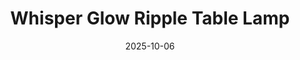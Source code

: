 ---
title: Whisper Glow Ripple Table Lamp
date: 2025-10-06
summary: A modern, 3D-printed ripple-vase table lamp with a textured shade that casts a warm, gentle ambient glow — perfect for cozy desks, nightstands, or reading nooks.
tags: [Signage, PLA]
photos: ["/assets/img/table-lamp.png"]
category: Lighting
detail: >
  Any longer notes you want to show on the item page only. Materials, print
  settings, quirks, assembly notes—whatever helps.
---
